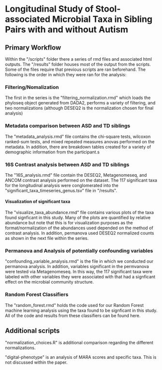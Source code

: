 # Longitudinal Study of Stool-associated Microbial Taxa in Sibling Pairs with and without Autism

## Primary Workflow

Within the "/scripts" folder there a series of rmd files and associated html outputs. The "/results" folder houses most of the output from the scripts. Some of the files require that previous scripts are ran beforehand. The following is the order in which they were ran for the analysis:

### Filtering/Nomalization

The first in the series is the "filtering_normalization.rmd" which loads the phyloseq object generated from DADA2, performs a variety of filtering, and two normalizations (although DESEQ2 is the normalization chosen for final analysis)

### Metadata comparison between ASD and TD siblings

The "metadata_analysis.rmd" file contains the chi-square tests, wilcoxon ranked-sum tests, and mixed repeated measures anovas performed on the metadata. In addition, there are breakdown tables created for a variety of demographic information from the participant.s

### 16S Contrast analysis between ASD and TD siblings

The "16S_analysis.rmd" file contain the DESEQ2, Metagenomeseq, and ANCOM contrast analysis performed on the dataset. The 117 significant taxa for the longitudinal analysis were conglomerated into the "significant_taxa_timeseries_genus.tsv" file in "/results".

#### Visualization of significant taxa

The "visualize_taxa_abundance.rmd" file contains various plots of the taxa found signficant in this study. Many of the plots are quantified by relative abundance but note that this is for visualization purposes as the format/normalization of the abundances used depended on the method of contrast analysis. In addition, permanova used DESEQ2 normalized counts as shown in the next file within the series.

### Permanova and Analysis of potentially confounding variables

"confounding_variable_analysis.rmd" is the file in which we conducted our permanova analysis. In addition, variables significant in the permvanova were tested via Metagenomeseq. In this way, the 117 significant taxa were labeled with other variables they were associated with that had a signficant effect on the microbial community structure. 

### Random Forest Classifiers 

The "random_forest.rmd" holds the code used for our Random Forest machine learning analysis using the taxa found to be signficant in this study. All of the code and results from these classifiers can be found here. 

## Additional scripts

"normalization_choices.R" is additional comparison regarding the different normalizations.

"digital-phenotype" is an analysis of MARA scores and specific taxa. This is not discussed within the paper.

